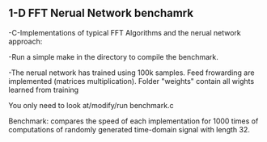 1-D FFT Nerual Network benchamrk
------------------------------------

-C-Implementations of typical FFT Algorithms and the nerual network approach:

-Run a simple make in the directory to compile the benchmark. 

-The nerual network has trained using 100k samples. Feed frowarding are implemented (matrices multiplication).
  Folder "weights" contain all wights learned from training

You only need to look at/modify/run benchmark.c 

Benchmark: compares the speed of each implementation for 1000 times of computations of randomly generated time-domain
	    signal with length 32. 
